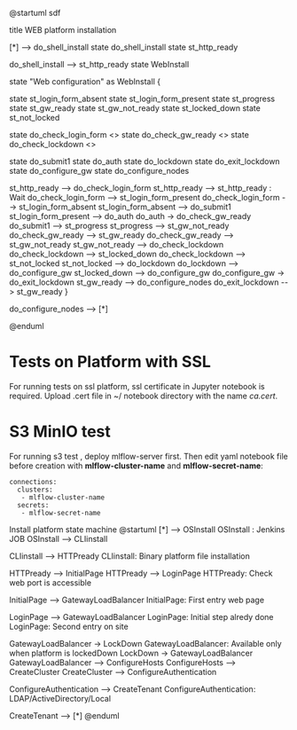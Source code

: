 @startuml sdf

title WEB platform installation

[*] --> do_shell_install
state do_shell_install 
state st_http_ready

do_shell_install --> st_http_ready
state WebInstall 

state "Web configuration" as WebInstall {

  state st_login_form_absent
  state st_login_form_present
  state st_progress
  state st_gw_ready
  state st_gw_not_ready
  state st_locked_down
  state st_not_locked
  
  state do_check_login_form <<choice>>
  state do_check_gw_ready <<choice>> 
  state do_check_lockdown <<choice>>
  
  state do_submit1
  state do_auth
  state do_lockdown
  state do_exit_lockdown
  state do_configure_gw
  state do_configure_nodes

  st_http_ready --> do_check_login_form
  st_http_ready --> st_http_ready : Wait
  do_check_login_form --> st_login_form_present
  do_check_login_form --> st_login_form_absent
  st_login_form_absent --> do_submit1
  st_login_form_present --> do_auth
  do_auth -> do_check_gw_ready
  do_submit1 --> st_progress
  st_progress --> st_gw_not_ready
  do_check_gw_ready --> st_gw_ready
  do_check_gw_ready --> st_gw_not_ready
  st_gw_not_ready --> do_check_lockdown
  do_check_lockdown --> st_locked_down
  do_check_lockdown --> st_not_locked
  st_not_locked --> do_lockdown
  do_lockdown --> do_configure_gw
  st_locked_down --> do_configure_gw
  do_configure_gw -> do_exit_lockdown
  st_gw_ready --> do_configure_nodes
  do_exit_lockdown --> st_gw_ready
}

do_configure_nodes --> [*]

@enduml

# Tests on Platform with SSL
For running tests on ssl platform, ssl certificate in Jupyter notebook is required. Upload .cert file in ~/ notebook directory with the name <em>ca.cert</em>. 

# S3 MinIO test
For running s3 test , deploy mlflow-server first. Then edit yaml notebook file before creation with <strong>mlflow-cluster-name</strong> and <strong>mlflow-secret-name</strong>:
```
connections:
  clusters:
   - mlflow-cluster-name
  secrets:
   - mlflow-secret-name
```

Install platform state machine
@startuml
[*] --> OSInstall
OSInstall : Jenkins JOB
OSInstall --> CLIinstall

CLIinstall --> HTTPready
CLIinstall: Binary platform file installation

HTTPready --> InitialPage
HTTPready --> LoginPage
HTTPready: Check web port is accessible

InitialPage --> GatewayLoadBalancer
InitialPage: First entry web page

LoginPage --> GatewayLoadBalancer
LoginPage: Initial step alredy done
LoginPage: Second entry on site

GatewayLoadBalancer -> LockDown
GatewayLoadBalancer: Available only when platform is lockedDown
LockDown -> GatewayLoadBalancer
GatewayLoadBalancer --> ConfigureHosts
ConfigureHosts --> CreateCluster
CreateCluster --> ConfigureAuthentication

ConfigureAuthentication --> CreateTenant
ConfigureAuthentication: LDAP/ActiveDirectory/Local

CreateTenant --> [*]
@enduml

